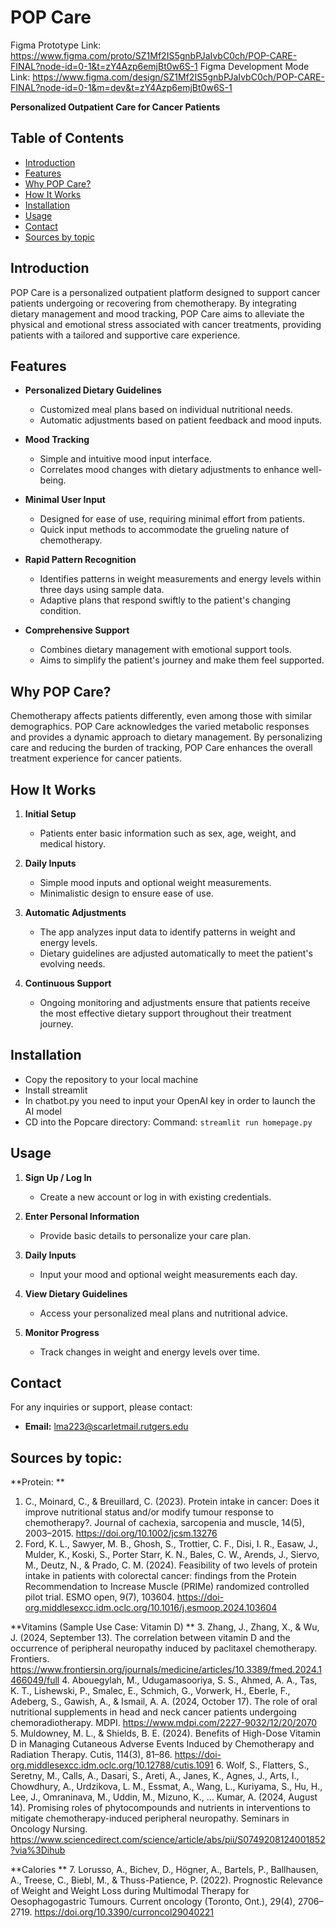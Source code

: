 # POP Care

Figma Prototype Link: https://www.figma.com/proto/SZ1Mf2IS5gnbPJaIvbC0ch/POP-CARE-FINAL?node-id=0-1&t=zY4Azp6emjBt0w6S-1 
Figma Development Mode Link: https://www.figma.com/design/SZ1Mf2IS5gnbPJaIvbC0ch/POP-CARE-FINAL?node-id=0-1&m=dev&t=zY4Azp6emjBt0w6S-1

**Personalized Outpatient Care for Cancer Patients**

## Table of Contents

- [Introduction](#introduction)
- [Features](#features)
- [Why POP Care?](#why-pop-care)
- [How It Works](#how-it-works)
- [Installation](#installation)
- [Usage](#usage)
- [Contact](#contact)
- [Sources by topic](#sources-by-topic)

## Introduction

POP Care is a personalized outpatient platform designed to support cancer patients undergoing or recovering from chemotherapy. By integrating dietary management and mood tracking, POP Care aims to alleviate the physical and emotional stress associated with cancer treatments, providing patients with a tailored and supportive care experience.

## Features

- **Personalized Dietary Guidelines**
  - Customized meal plans based on individual nutritional needs.
  - Automatic adjustments based on patient feedback and mood inputs.

- **Mood Tracking**
  - Simple and intuitive mood input interface.
  - Correlates mood changes with dietary adjustments to enhance well-being.

- **Minimal User Input**
  - Designed for ease of use, requiring minimal effort from patients.
  - Quick input methods to accommodate the grueling nature of chemotherapy.

- **Rapid Pattern Recognition**
  - Identifies patterns in weight measurements and energy levels within three days using sample data.
  - Adaptive plans that respond swiftly to the patient's changing condition.

- **Comprehensive Support**
  - Combines dietary management with emotional support tools.
  - Aims to simplify the patient's journey and make them feel supported.

## Why POP Care?

Chemotherapy affects patients differently, even among those with similar demographics. POP Care acknowledges the varied metabolic responses and provides a dynamic approach to dietary management. By personalizing care and reducing the burden of tracking, POP Care enhances the overall treatment experience for cancer patients.

## How It Works

1. **Initial Setup**
   - Patients enter basic information such as sex, age, weight, and medical history.

2. **Daily Inputs**
   - Simple mood inputs and optional weight measurements.
   - Minimalistic design to ensure ease of use.

3. **Automatic Adjustments**
   - The app analyzes input data to identify patterns in weight and energy levels.
   - Dietary guidelines are adjusted automatically to meet the patient's evolving needs.

4. **Continuous Support**
   - Ongoing monitoring and adjustments ensure that patients receive the most effective dietary support throughout their treatment journey.

## Installation

  - Copy the repository to your local machine
  - Install streamlit 
  - In chatbot.py you need to input your OpenAI key in order to launch the AI model
  - CD into the Popcare directory: 
Command: 
``
streamlit run homepage.py
``
## Usage

1. **Sign Up / Log In**
   - Create a new account or log in with existing credentials.

2. **Enter Personal Information**
   - Provide basic details to personalize your care plan.

3. **Daily Inputs**
   - Input your mood and optional weight measurements each day.

4. **View Dietary Guidelines**
   - Access your personalized meal plans and nutritional advice.

5. **Monitor Progress**
   - Track changes in weight and energy levels over time.

## Contact

For any inquiries or support, please contact:

- **Email:** lma223@scarletmail.rutgers.edu

## Sources by topic:
**Protein: **
1. C., Moinard, C., & Breuillard, C. (2023). Protein intake in cancer: Does it improve nutritional status and/or modify tumour response to chemotherapy?. Journal of cachexia, sarcopenia and muscle, 14(5), 2003–2015. https://doi.org/10.1002/jcsm.13276 
2. Ford, K. L., Sawyer, M. B., Ghosh, S., Trottier, C. F., Disi, I. R., Easaw, J., Mulder, K., Koski, S., Porter Starr, K. N., Bales, C. W., Arends, J., Siervo, M., Deutz, N., & Prado, C. M. (2024). Feasibility of two levels of protein intake in patients with colorectal cancer: findings from the Protein Recommendation to Increase Muscle (PRIMe) randomized controlled pilot trial. ESMO open, 9(7), 103604. https://doi-org.middlesexcc.idm.oclc.org/10.1016/j.esmoop.2024.103604  


**Vitamins (Sample Use Case: Vitamin D) **
3. Zhang, J., Zhang, X., & Wu, J. (2024, September 13). The correlation between vitamin D and the occurrence of peripheral neuropathy induced by paclitaxel chemotherapy. Frontiers. https://www.frontiersin.org/journals/medicine/articles/10.3389/fmed.2024.1466049/full 
4. Abouegylah, M., Udugamasooriya, S. S., Ahmed, A. A., Tas, K. T., Lishewski, P., Smalec, E., Schmich, G., Vorwerk, H., Eberle, F., Adeberg, S., Gawish, A., & Ismail, A. A. (2024, October 17). The role of oral nutritional supplements in head and neck cancer patients undergoing chemoradiotherapy. MDPI. https://www.mdpi.com/2227-9032/12/20/2070 
5. Muldowney, M. L., & Shields, B. E. (2024). Benefits of High-Dose Vitamin D in Managing Cutaneous Adverse Events Induced by Chemotherapy and Radiation Therapy. Cutis, 114(3), 81–86. https://doi-org.middlesexcc.idm.oclc.org/10.12788/cutis.1091 
6. Wolf, S., Flatters, S., Seretny, M., Calls, A., Dasari, S., Areti, A., Janes, K., Agnes, J., Arts, I., Chowdhury, A., Urdzikova, L. M., Essmat, A., Wang, L., Kuriyama, S., Hu, H., Lee, J., Omraninava, M., Uddin, M., Mizuno, K., … Kumar, A. (2024, August 14). Promising roles of phytocompounds and nutrients in interventions to mitigate chemotherapy-induced peripheral neuropathy. Seminars in Oncology Nursing. https://www.sciencedirect.com/science/article/abs/pii/S0749208124001852?via%3Dihub 


**Calories **
7. Lorusso, A., Bichev, D., Högner, A., Bartels, P., Ballhausen, A., Treese, C., Biebl, M., & Thuss-Patience, P. (2022). Prognostic Relevance of Weight and Weight Loss during Multimodal Therapy for Oesophagogastric Tumours. Current oncology (Toronto, Ont.), 29(4), 2706–2719. https://doi.org/10.3390/curroncol29040221
